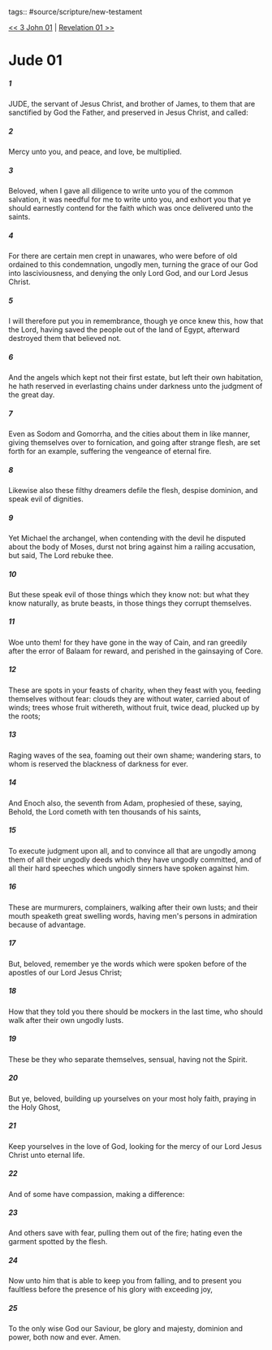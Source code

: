 tags:: #source/scripture/new-testament

[<< 3 John 01](new-testament/25_3_John/3_John_01.md) | [Revelation 01 >>](new-testament/27_Revelation/Revelation_01.md)

# Jude 01

##### 1

JUDE, the servant of Jesus Christ, and brother of James, to them that are sanctified by God the Father, and preserved in Jesus Christ, and called:

##### 2

Mercy unto you, and peace, and love, be multiplied.

##### 3

Beloved, when I gave all diligence to write unto you of the common salvation, it was needful for me to write unto you, and exhort you that ye should earnestly contend for the faith which was once delivered unto the saints.

##### 4

For there are certain men crept in unawares, who were before of old ordained to this condemnation, ungodly men, turning the grace of our God into lasciviousness, and denying the only Lord God, and our Lord Jesus Christ.

##### 5

I will therefore put you in remembrance, though ye once knew this, how that the Lord, having saved the people out of the land of Egypt, afterward destroyed them that believed not.

##### 6

And the angels which kept not their first estate, but left their own habitation, he hath reserved in everlasting chains under darkness unto the judgment of the great day.

##### 7

Even as Sodom and Gomorrha, and the cities about them in like manner, giving themselves over to fornication, and going after strange flesh, are set forth for an example, suffering the vengeance of eternal fire.

##### 8

Likewise also these filthy dreamers defile the flesh, despise dominion, and speak evil of dignities.

##### 9

Yet Michael the archangel, when contending with the devil he disputed about the body of Moses, durst not bring against him a railing accusation, but said, The Lord rebuke thee.

##### 10

But these speak evil of those things which they know not: but what they know naturally, as brute beasts, in those things they corrupt themselves.

##### 11

Woe unto them! for they have gone in the way of Cain, and ran greedily after the error of Balaam for reward, and perished in the gainsaying of Core.

##### 12

These are spots in your feasts of charity, when they feast with you, feeding themselves without fear: clouds they are without water, carried about of winds; trees whose fruit withereth, without fruit, twice dead, plucked up by the roots;

##### 13

Raging waves of the sea, foaming out their own shame; wandering stars, to whom is reserved the blackness of darkness for ever.

##### 14

And Enoch also, the seventh from Adam, prophesied of these, saying, Behold, the Lord cometh with ten thousands of his saints,

##### 15

To execute judgment upon all, and to convince all that are ungodly among them of all their ungodly deeds which they have ungodly committed, and of all their hard speeches which ungodly sinners have spoken against him.

##### 16

These are murmurers, complainers, walking after their own lusts; and their mouth speaketh great swelling words, having men's persons in admiration because of advantage.

##### 17

But, beloved, remember ye the words which were spoken before of the apostles of our Lord Jesus Christ;

##### 18

How that they told you there should be mockers in the last time, who should walk after their own ungodly lusts.

##### 19

These be they who separate themselves, sensual, having not the Spirit.

##### 20

But ye, beloved, building up yourselves on your most holy faith, praying in the Holy Ghost,

##### 21

Keep yourselves in the love of God, looking for the mercy of our Lord Jesus Christ unto eternal life.

##### 22

And of some have compassion, making a difference:

##### 23

And others save with fear, pulling them out of the fire; hating even the garment spotted by the flesh.

##### 24

Now unto him that is able to keep you from falling, and to present you faultless before the presence of his glory with exceeding joy,

##### 25

To the only wise God our Saviour, be glory and majesty, dominion and power, both now and ever. Amen.
